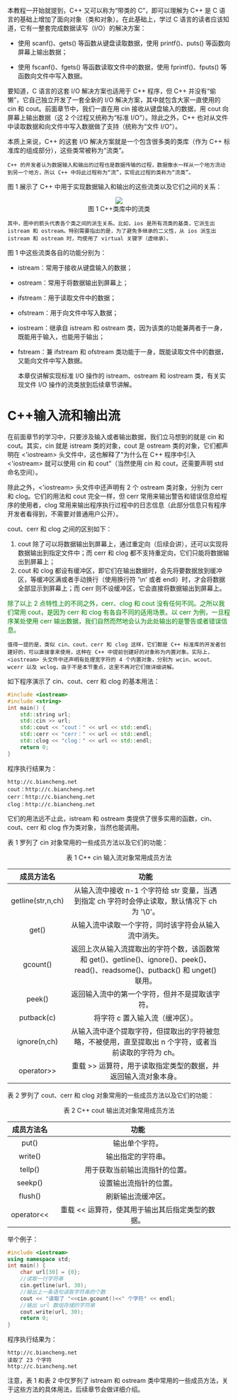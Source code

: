 本教程一开始就提到，C++ 又可以称为“带类的 C”，即可以理解为 C++ 是 C 语言的基础上增加了面向对象（类和对象）。在此基础上，学过 C 语言的读者应该知道，它有一整套完成数据读写（I/O）的解决方案：

* 使用 scanf()、gets() 等函数从键盘读取数据，使用 printf()、puts() 等函数向屏幕上输出数据；

* 使用 fscanf()、fgets() 等函数读取文件中的数据，使用 fprintf()、fputs() 等函数向文件中写入数据。

要知道，C 语言的这套 I/O 解决方案也适用于 C++ 程序，但 C++ 并没有“偷懒”，它自己独立开发了一套全新的 I/O 解决方案，其中就包含大家一直使用的 cin 和 cout。前面章节中，我们一直在用 cin 接收从键盘输入的数据，用 cout 向屏幕上输出数据（这 2 个过程又统称为“标准 I/O”）。除此之外，C++ 也对从文件中读取数据和向文件中写入数据做了支持（统称为“文件 I/O”）。

本质上来说，C++ 的这套 I/O 解决方案就是一个包含很多类的类库（作为 C++ 标准库的组成部分），这些类常被称为“流类”。

    C++ 的开发者认为数据输入和输出的过程也是数据传输的过程，数据像水一样从一个地方流动到另一个地方，所以 C++ 中将此过程称为“流”，实现此过程的类称为“流类”。

图 1 展示了 C++ 中用于实现数据输入和输出的这些流类以及它们之间的关系：

<div align="center"><img src="https://cdn.jsdelivr.net/gh/lcekold/blogimage@main/c++note/71.jpg"></div>

<div align="center">图 1 C++类库中的流类</div>

    其中，图中的箭头代表各个类之间的派生关系。比如，ios 是所有流类的基类，它派生出 istream 和 ostream。特别需要指出的是，为了避免多继承的二义性，从 ios 派生出 istream 和 ostream 时，均使用了 virtual 关键字（虚继承）。

图 1 中这些流类各自的功能分别为：

* istream：常用于接收从键盘输入的数据；
* ostream：常用于将数据输出到屏幕上；
* ifstream：用于读取文件中的数据；
* ofstream：用于向文件中写入数据；
* iostream：继承自 istream 和 ostream 类，因为该类的功能兼两者于一身，既能用于输入，也能用于输出；
* fstream：兼 ifstream 和 ofstream 类功能于一身，既能读取文件中的数据，又能向文件中写入数据。

    本章仅讲解实现标准 I/O 操作的 istream、ostream 和 iostream 类，有关实现文件 I/O 操作的流类放到后续章节讲解。

# C++输入流和输出流

在前面章节的学习中，只要涉及输入或者输出数据，我们立马想到的就是 cin 和 cout。其实，cin 就是 istream 类的对象，cout 是 ostream 类的对象，它们都声明在 <'iostream> 头文件中，这也解释了“为什么在 C++ 程序中引入 <'iostream> 就可以使用 cin 和 cout”（当然使用 cin 和 cout，还需要声明 std 命名空间）。

除此之外，<'iostream> 头文件中还声明有 2 个 ostream 类对象，分别为 cerr 和 clog。它们的用法和 cout 完全一样，但 cerr 常用来输出警告和错误信息给程序的使用者，clog 常用来输出程序执行过程中的日志信息（此部分信息只有程序开发者看得到，不需要对普通用户公开）。

cout、cerr 和 clog 之间的区别如下：
1. cout 除了可以将数据输出到屏幕上，通过重定向（后续会讲），还可以实现将数据输出到指定文件中；而 cerr 和 clog 都不支持重定向，它们只能将数据输出到屏幕上；
2. cout 和 clog 都设有缓冲区，即它们在输出数据时，会先将要数据放到缓冲区，等缓冲区满或者手动换行（使用换行符 '\n' 或者 endl）时，才会将数据全部显示到屏幕上；而 cerr 则不设缓冲区，它会直接将数据输出到屏幕上。

<font color="green">除了以上 2 点特性上的不同之外，cerr、clog 和 cout 没有任何不同。之所以我们常用 cout，是因为 cerr 和 clog 有各自不同的适用场景。以 cerr 为例，一旦程序某处使用 cerr 输出数据，我们自然而然地会认为此处输出的是警告或者错误信息。</font>

    值得一提的是，类似 cin、cout、cerr 和 clog 这样，它们都是 C++ 标准库的开发者创建好的，可以直接拿来使用，这种在 C++ 中提前创建好的对象称为内置对象。实际上，<iostream> 头文件中还声明有处理宽字符的 4 个内置对象，分别为 wcin、wcout、wcerr 以及 wclog，由于不是本节重点，这里不再对它们做详细讲解。

如下程序演示了 cin、cout、cerr 和 clog 的基本用法：

```c++
#include <iostream>
#include <string>
int main() {
    std::string url;
    std::cin >> url;
    std::cout << "cout：" << url << std::endl;
    std::cerr << "cerr：" << url << std::endl;
    std::clog << "clog：" << url << std::endl;
    return 0;
}
```

程序执行结果为：

    http://c.biancheng.net
    cout：http://c.biancheng.net
    cerr：http://c.biancheng.net
    clog：http://c.biancheng.net

它们的用法远不止此，istream 和 ostream 类提供了很多实用的函数，cin、cout、cerr 和 clog 作为类对象，当然也能调用。

表 1 罗列了 cin 对象常用的一些成员方法以及它们的功能：

<div align="center">表 1 C++ cin 输入流对象常用成员方法</div>

|     成员方法名    |                                                               功能                                                               |   |
|:-----------------:|:--------------------------------------------------------------------------------------------------------------------------------:|---|
| getline(str,n,ch) | 从输入流中接收 n-1 个字符给 str 变量，当遇到指定 ch 字符时会停止读取，默认情况下 ch 为 '\0'。                                    |   |
| get()             | 从输入流中读取一个字符，同时该字符会从输入流中消失。                                                                             |   |
| gcount()          | 返回上次从输入流提取出的字符个数，该函数常和 get()、getline()、ignore()、peek()、read()、readsome()、putback() 和 unget() 联用。 |   |
| peek()            | 返回输入流中的第一个字符，但并不是提取该字符。                                                                                   |   |
| putback(c)        | 将字符 c 置入输入流（缓冲区）。                                                                                                  |   |
| ignore(n,ch)      | 从输入流中逐个提取字符，但提取出的字符被忽略，不被使用，直至提取出 n 个字符，或者当前读取的字符为 ch。                           |   |
| operator>>        | 重载 >> 运算符，用于读取指定类型的数据，并返回输入流对象本身。                                                                   |   |

表 2 罗列了 cout、cerr 和 clog 对象常用的一些成员方法以及它们的功能：

<div align="center">表 2 C++ cout 输出流对象常用成员方法</div>


| 成员方法名 |                       功能                       |   |
|:----------:|:------------------------------------------------:|---|
| put()      | 输出单个字符。                                   |   |
| write()    | 输出指定的字符串。                               |   |
| tellp()    | 用于获取当前输出流指针的位置。                   |   |
| seekp()    | 设置输出流指针的位置。                           |   |
| flush()    | 刷新输出流缓冲区。                               |   |
| operator<< | 重载 << 运算符，使其用于输出其后指定类型的数据。 |   |

举个例子：

```c++
#include <iostream>
using namespace std;
int main() {
    char url[30] = {0};
    //读取一行字符串
    cin.getline(url, 30);
    //输出上一条语句读取字符串的个数
    cout << "读取了 "<<cin.gcount()<<" 个字符" << endl;
    //输出 url 数组存储的字符串
    cout.write(url, 30);
    return 0;
}
```


程序执行结果为：

    http://c.biancheng.net
    读取了 23 个字符
    http://c.biancheng.net

注意，表 1 和表 2 中仅罗列了 istream 和 ostream 类中常用的一些成员方法，关于这些方法的具体用法，后续章节会做详细介绍。